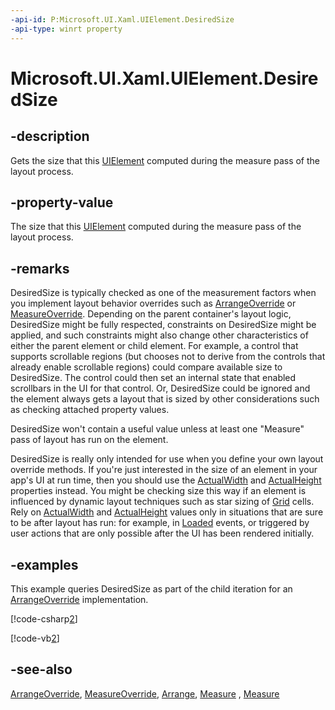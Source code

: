 ```yaml
---
-api-id: P:Microsoft.UI.Xaml.UIElement.DesiredSize
-api-type: winrt property
---
```


<!-- Property syntax
public Windows.Foundation.Size DesiredSize { get; }
-->

# Microsoft.UI.Xaml.UIElement.DesiredSize

## -description
Gets the size that this [UIElement](uielement.md) computed during the measure pass of the layout process.

## -property-value
The size that this [UIElement](uielement.md) computed during the measure pass of the layout process.

## -remarks
DesiredSize is typically checked as one of the measurement factors when you implement layout behavior overrides such as [ArrangeOverride](frameworkelement_arrangeoverride_1795048387.md) or [MeasureOverride](frameworkelement_measureoverride_1586581644.md). Depending on the parent container's layout logic, DesiredSize might be fully respected, constraints on DesiredSize might be applied, and such constraints might also change other characteristics of either the parent element or child element. For example, a control that supports scrollable regions (but chooses not to derive from the controls that already enable scrollable regions) could compare available size to DesiredSize. The control could then set an internal state that enabled scrollbars in the UI for that control. Or, DesiredSize could be ignored and the element always gets a layout that is sized by other considerations such as checking attached property values.

DesiredSize won't contain a useful value unless at least one "Measure" pass of layout has run on the element.

DesiredSize is really only intended for use when you define your own layout override methods. If you're just interested in the size of an element in your app's UI at run time, then you should use the [ActualWidth](frameworkelement_actualwidth.md) and [ActualHeight](frameworkelement_actualheight.md) properties instead. You might be checking size this way if an element is influenced by dynamic layout techniques such as star sizing of [Grid](../microsoft.ui.xaml.controls/grid.md) cells. Rely on [ActualWidth](frameworkelement_actualwidth.md) and [ActualHeight](frameworkelement_actualheight.md) values only in situations that are sure to be after layout has run: for example, in [Loaded](frameworkelement_loaded.md) events, or triggered by user actions that are only possible after the UI has been rendered initially.

## -examples
This example queries DesiredSize as part of the child iteration for an [ArrangeOverride](frameworkelement_arrangeoverride_1795048387.md) implementation.



[!code-csharp[2](../microsoft.ui.xaml.controls.primitives/code/BlockPanel/csharp/BlankPage.xaml.cs#Snippet2)]

[!code-vb[2](../microsoft.ui.xaml.controls.primitives/code/BlockPanel/vbnet/BlankPage.xaml.vb#Snippet2)]

## -see-also
[ArrangeOverride](frameworkelement_arrangeoverride_1795048387.md), [MeasureOverride](frameworkelement_measureoverride_1586581644.md), [Arrange](uielement_arrange_958316931.md), [Measure](uielement_measure_1722732750.md)
, [Measure](uielement_measure_1722732750.md)
